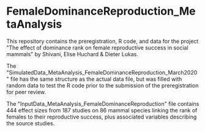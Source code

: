 # FemaleDominanceReproduction_MetaAnalysis

This repository contains the preregistration, R code, and data for the project "The effect of dominance rank on female reproductive success in social mammals" by Shivani, Elise Huchard & Dieter Lukas.

The "SimulatedData_MetaAnalysis_FemaleDominanceReproduction_March2020" file has the same structure as the actual data file, but was filled with random data to test the R code prior to the submission of the preregistration for peer review.

The "InputData_MetaAnalysis_FemaleDominanceReproduction" file contains 444 effect sizes from 187 studies on 86 mammal species linking the rank of females to their reproductive success, plus associated variables describing the source studies.
